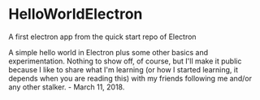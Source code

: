 # HelloWorldElectron
A first electron app from the quick start repo of Electron

A simple hello world in Electron plus some other basics and experimentation. Nothing to show off, of course, but I'll make it public because I like to share what I'm learning (or how I started learning, it depends when you are reading this) with my friends following me and/or any other stalker. - March 11, 2018. 
